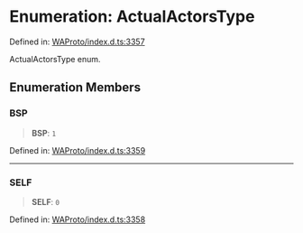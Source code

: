 # Enumeration: ActualActorsType

Defined in: [WAProto/index.d.ts:3357](https://github.com/Fokusdotid/Baileys/blob/4cdf75fe48f9b13e8084d341633612ce49e934bd/WAProto/index.d.ts#L3357)

ActualActorsType enum.

## Enumeration Members

### BSP

> **BSP**: `1`

Defined in: [WAProto/index.d.ts:3359](https://github.com/Fokusdotid/Baileys/blob/4cdf75fe48f9b13e8084d341633612ce49e934bd/WAProto/index.d.ts#L3359)

***

### SELF

> **SELF**: `0`

Defined in: [WAProto/index.d.ts:3358](https://github.com/Fokusdotid/Baileys/blob/4cdf75fe48f9b13e8084d341633612ce49e934bd/WAProto/index.d.ts#L3358)
